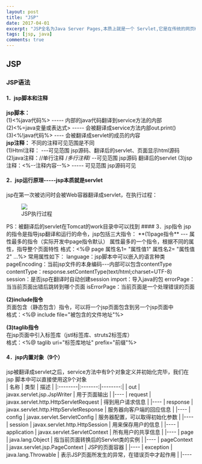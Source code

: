 ```yaml
---
layout: post
title: "JSP"
date: 2017-04-01
excerpt: "JSP全名为Java Server Pages,本质上就是一个 Servlet,它是在传统的网页HTML（标准通用标记语言的子集）文件(*.htm,*.html)中插入Java程序段(Scriptlet)和JSP标记(tag)，从而形成JSP文件，后缀名为(*.jsp)。 用JSP开发的Web应用是跨平台的，既能在Linux下运行，也能在其他操作系统上运行。"
tags: [jsp, java]
comments: true
---
```

## JSP
### JSP语法
#### 1．jsp脚本和注释
**jsp脚本：**  
(1)<%java代码%> ----- 内部的java代码翻译到service方法的内部  
(2)<%=java变量或表达式> ----- 会被翻译成service方法内部out.print()  
(3)<%!java代码%> ---- 会被翻译成servlet的成员的内容  
**jsp注释：**  不同的注释可见范围是不同  
(1)Html注释：<!--注释内容--> ---可见范围 jsp源码、翻译后的servlet、页面显示html源码
(2)java注释：//单行注释  /*多行注释*/ --可见范围 jsp源码 翻译后的servlet
(3)jsp注释：<%--注释内容--%> ----- 可见范围 jsp源码可见
#### 2．jsp运行原理-----jsp本质就是servlet
jsp在第一次被访问时会被Web容器翻译成servlet，在执行过程： 
<figure>
	<a href="https://raw.githubusercontent.com/ShadoFung/ShadoFung.GitHub.io/master/_posts/images/2017-04-01-jsp/jsp-process.jpg"><img src="https://raw.githubusercontent.com/ShadoFung/ShadoFung.GitHub.io/master/_posts/images/2017-04-01-jsp/jsp-process.jpg"></a>
	<figcaption>JSP执行过程</figcaption>
</figure> 
PS：被翻译后的servlet在Tomcat的work目录中可以找到
#### 3．jsp指令
jsp的指令是指导jsp翻译和运行的命令，jsp包括三大指令：  
**(1)page指令** --- 属性最多的指令（实际开发中page指令默认）  
属性最多的一个指令，根据不同的属性，指导整个页面特性  
格式：<%@ page 属性名1= "属性值1" 属性名2= "属性值2" ...%>  
常用属性如下：  
language：jsp脚本中可以嵌入的语言种类  
pageEncoding：当前jsp文件的本身编码---内部可以包含contentType  
contentType：response.setContentType(text/html;charset=UTF-8)  
session：是否jsp在翻译时自动创建session  
import：导入java的包  
errorPage：当当前页面出错后跳转到哪个页面  
isErrorPage：当前页面是一个处理错误的页面  

**(2)include指令**  
页面包含（静态包含）指令，可以将一个jsp页面包含到另一个jsp页面中  
格式：<%@ include file="被包含的文件地址"%>  

**(3)taglib指令**  
在jsp页面中引入标签库（jstl标签库、struts2标签库）  
格式：<%@ taglib uri="标签库地址" prefix="前缀"%>  
#### 4．jsp内置对象（9个）
jsp被翻译成servlet之后，service方法中有9个对象定义并初始化完毕，我们在jsp	脚本中可以直接使用这9个对象  
| 名称 | 类型 | 描述 |
|:--------|:-------:|--------:|
| out   | javax.servlet.jsp.JspWriter   | 用于页面输出   |
|----
| request   | javax.servlet.http.HttpServletRequest   | 得到用户请求信息   |
|----
| response   | javax.servlet.http.HttpServletResponse   | 服务器向客户端的回应信息   |
|----
| config   | javax.servlet.ServletConfig   | 服务器配置，可以取得初始化参数   |
|----
| session   | javax.servlet.http.HttpSession   | 用来保存用户的信息   |
|----
| application   | javax.servlet.ServletContext   | 所有用户的共享信息   |
|----
| page   | java.lang.Object   | 指当前页面转换后的Servlet类的实例   |
|----
| pageContext   | javax.servlet.jsp.PageContext   | JSP的页面容器   |
|----
| exception   | java.lang.Throwable   | 表示JSP页面所发生的异常，在错误页中才起作用   |
|----

